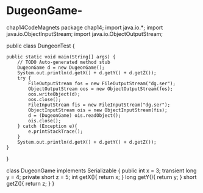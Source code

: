 # DugeonGame-
chap14CodeMagnets
package chap14;
import java.io.*;
import java.io.ObjectInputStream;
import java.io.ObjectOutputStream;

public class DungeonTest {

	public static void main(String[] args) {
		// TODO Auto-generated method stub
		DugeonGame d = new DugeonGame();
		System.out.println(d.getX() + d.getY() + d.getZ());
		try {
			FileOutputStream fos = new FileOutputStream("dg.ser");
			ObjectOutputStream oos = new ObjectOutputStream(fos);
			oos.writeObject(d);
			oos.close();
			FileInputStream fis = new FileInputStream("dg.ser");
			ObjectInputStream ois = new ObjectInputStream(fis);
			d = (DugeonGame) ois.readObject();
			ois.close();
		} catch (Exception e){
			e.printStackTrace();
		}
		System.out.println(d.getX() + d.getY() + d.getZ());
	}

}

class DugeonGame implements Serializable {
	public int x = 3;
	transient long y = 4;
	private short z = 5;
	int getX(){
		return x;
	}
	long getY(){
		return y;
	}
	short getZ(){
		return z;
	}
}
